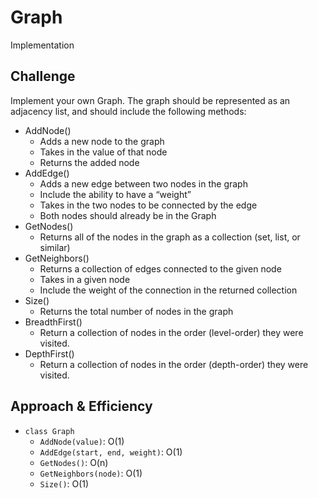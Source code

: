 # Graph
Implementation

## Challenge
Implement your own Graph. The graph should be represented as an adjacency list, and should include the following methods:

* AddNode()
   * Adds a new node to the graph
   * Takes in the value of that node
   * Returns the added node
* AddEdge()
   * Adds a new edge between two nodes in the graph
   * Include the ability to have a “weight”
   * Takes in the two nodes to be connected by the edge
   * Both nodes should already be in the Graph
* GetNodes()
   * Returns all of the nodes in the graph as a collection (set, list, or similar)
* GetNeighbors()
   * Returns a collection of edges connected to the given node
   * Takes in a given node
   * Include the weight of the connection in the returned collection
* Size()
   * Returns the total number of nodes in the graph
 * BreadthFirst()
    * Return a collection of nodes in the order (level-order) they were visited.
* DepthFirst()
    * Return a collection of nodes in the order (depth-order) they were visited.

## Approach & Efficiency
* `class Graph`
    * `AddNode(value)`: O(1)
    * `AddEdge(start, end, weight)`: O(1)
    * `GetNodes()`: O(n)
    * `GetNeighbors(node)`: O(1)
    * `Size()`: O(1)


